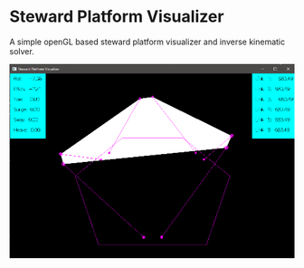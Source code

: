 # Steward Platform Visualizer
A simple openGL based steward platform visualizer and inverse kinematic solver.


![example](example.png)